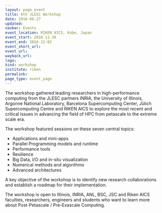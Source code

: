 ```yaml
---
layout: page_event
title: 6th JLESC Workshop
date: 2016-06-27
updated:
navbar: Events
event_location: RIKEN AICS, Kobe, Japan
event_start: 2016-11-30
event_end: 2016-12-02
event_short_url:
event_url: 
wayback_url: 
logo: 
kind: workshop
institute: riken
permalink:
page_type: event_page
---
```


The workshop gathered leading researchers in high-performance computing from the JLESC partners INRIA,
the University of Illinois, Argonne National Laboratory, Barcelona Supercomputing Center,
Jülich Supercomputing Centre and RIKEN AICS to explore the most recent and critical issues
in advancing the field of HPC from petascale to the extreme scale era.

The workshop featured sessions on these seven central topics:

  * Applications and mini-apps
  * Parallel Programming models and runtime 
  * Performance tools
  * Resilience
  * Big Data, I/O and in-situ visualization
  * Numerical methods and algorithms
  * Advanced architectures

A key objective of the workshop is to identify new research collaborations and establish a roadmap
for their implementation.

The workshop is open to Illinois, INRIA, ANL, BSC, JSC and Riken AICS faculties, researchers,
engineers and students who want to learn more about Post-Petascale / Pre-Exascale Computing.
